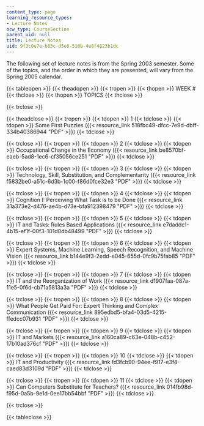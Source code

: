 ```yaml
---
content_type: page
learning_resource_types:
- Lecture Notes
ocw_type: CourseSection
parent_uid: null
title: Lecture Notes
uid: 9f3c0e7e-b83c-d5e6-510b-4e8f4823b1dc
---
```


The following set of lecture notes is from the Spring 2003 semester. Some of the topics, and the order in which they are presented, will vary from the Spring 2005 calendar.

{{< tableopen >}}
{{< theadopen >}}
{{< tropen >}}
{{< thopen >}}
WEEK #
{{< thclose >}}
{{< thopen >}}
TOPICS
{{< thclose >}}

{{< trclose >}}

{{< theadclose >}}
{{< tropen >}}
{{< tdopen >}}
1
{{< tdclose >}}
{{< tdopen >}}
Some First Puzzles ({{< resource_link 518fbc49-dfcc-7e9d-dbff-334b40386944 "PDF" >}})
{{< tdclose >}}

{{< trclose >}}
{{< tropen >}}
{{< tdopen >}}
2
{{< tdclose >}}
{{< tdopen >}}
Occupational Change in the Economy ({{< resource_link be8570bf-eaeb-5ad8-1ec6-cf35056ce251 "PDF" >}})
{{< tdclose >}}

{{< trclose >}}
{{< tropen >}}
{{< tdopen >}}
3
{{< tdclose >}}
{{< tdopen >}}
Technology, Skill, Substitution, and Complementarity ({{< resource_link f5832be0-a51c-6d3b-1c00-f86d0fce32e3 "PDF" >}})
{{< tdclose >}}

{{< trclose >}}
{{< tropen >}}
{{< tdopen >}}
4
{{< tdclose >}}
{{< tdopen >}}
Cognition I: Perceiving What Task is to be Done ({{< resource_link 31a373e2-d476-ae4b-d73e-bfa912398479 "PDF" >}})
{{< tdclose >}}

{{< trclose >}}
{{< tropen >}}
{{< tdopen >}}
5
{{< tdclose >}}
{{< tdopen >}}
IT and Tasks: Rules Based Applications ({{< resource_link e7daddc1-4b15-ef1f-00f3-101d0db48499 "PDF" >}})
{{< tdclose >}}

{{< trclose >}}
{{< tropen >}}
{{< tdopen >}}
6
{{< tdclose >}}
{{< tdopen >}}
Expert Systems, Machine Learning, Speech Recognition, and Machine Vision ({{< resource_link b144e9f3-2edd-e045-655d-0fc9b75fab85 "PDF" >}})
{{< tdclose >}}

{{< trclose >}}
{{< tropen >}}
{{< tdopen >}}
7
{{< tdclose >}}
{{< tdopen >}}
IT and the Reorganization of Work ({{< resource_link d1907faa-087a-11e5-0f6d-cb71a5813a3a "PDF" >}})
{{< tdclose >}}

{{< trclose >}}
{{< tropen >}}
{{< tdopen >}}
8
{{< tdclose >}}
{{< tdopen >}}
What People Get Paid For: Expert Thinking and Complex Communication ({{< resource_link 895edbd5-bfa4-03d5-4215-ffedcc07b931 "PDF" >}})
{{< tdclose >}}

{{< trclose >}}
{{< tropen >}}
{{< tdopen >}}
9
{{< tdclose >}}
{{< tdopen >}}
IT and Markets ({{< resource_link a160ca89-c63e-048b-c452-17b10ad376cf "PDF" >}})
{{< tdclose >}}

{{< trclose >}}
{{< tropen >}}
{{< tdopen >}}
10
{{< tdclose >}}
{{< tdopen >}}
IT and Productivity ({{< resource_link fd3fcb90-94ee-f917-e3f4-caed83d3109d "PDF" >}})
{{< tdclose >}}

{{< trclose >}}
{{< tropen >}}
{{< tdopen >}}
11
{{< tdclose >}}
{{< tdopen >}}
Can Computers Substitute for Teachers? ({{< resource_link 014fb98d-f95d-0a5b-9e1d-0ee17bb54bbf "PDF" >}})
{{< tdclose >}}

{{< trclose >}}

{{< tableclose >}}